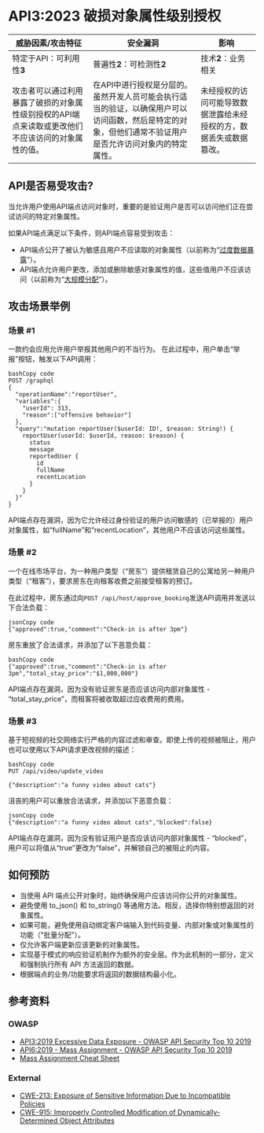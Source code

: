 # API3:2023 破损对象属性级别授权

| 威胁因素/攻击特征                                            | 安全漏洞                                                     | 影响                                                         |
| ------------------------------------------------------------ | ------------------------------------------------------------ | ------------------------------------------------------------ |
| 特定于API：可利用性**3**                                     | 普遍性**2**：可检测性**2**                                   | 技术**2**：业务相关                                          |
| 攻击者可以通过利用暴露了破损的对象属性级别授权的API端点来读取或更改他们不应该访问的对象属性的值。 | 在API中进行授权是分层的。虽然开发人员可能会执行适当的验证，以确保用户可以访问函数，然后是特定的对象，但他们通常不验证用户是否允许访问对象内的特定属性。 | 未经授权的访问可能导致数据泄露给未经授权的方，数据丢失或数据篡改。 |

## API是否易受攻击?

当允许用户使用API端点访问对象时，重要的是验证用户是否可以访问他们正在尝试访问的特定对象属性。

如果API端点满足以下条件，则API端点容易受到攻击：

- API端点公开了被认为敏感且用户不应读取的对象属性（以前称为“[过度数据暴露][1]”）。
- API端点允许用户更改，添加或删除敏感对象属性的值，这些值用户不应该访问（以前称为“[大规模分配][2]”）。

## 攻击场景举例

### 场景 #1

一款约会应用允许用户举报其他用户的不当行为。 在此过程中，用户单击“举报”按钮，触发以下API调用：

```
bashCopy code
POST /graphql
{
  "operationName":"reportUser",
  "variables":{
    "userId": 313,
    "reason":["offensive behavior"]
  },
  "query":"mutation reportUser($userId: ID!, $reason: String!) {
    reportUser(userId: $userId, reason: $reason) {
      status
      message
      reportedUser {
        id
        fullName
        recentLocation
      }
    }
  }"
}
```

API端点存在漏洞，因为它允许经过身份验证的用户访问敏感的（已举报的）用户对象属性，如“fullName”和“recentLocation”，其他用户不应该访问这些属性。

### 场景 #2

一个在线市场平台，为一种用户类型（“房东”）提供租赁自己的公寓给另一种用户类型（“租客”），要求房东在向租客收费之前接受租客的预订。

在此过程中，房东通过向`POST /api/host/approve_booking`发送API调用并发送以下合法负载：

```
jsonCopy code
{"approved":true,"comment":"Check-in is after 3pm"}
```

房东重放了合法请求，并添加了以下恶意负载：

```
bashCopy code
{"approved":true,"comment":"Check-in is after 3pm","total_stay_price":"$1,000,000"}
```

API端点存在漏洞，因为没有验证房东是否应该访问内部对象属性 - “total_stay_price”，而租客将被收取超过应收费用的费用。

### 场景 #3

基于短视频的社交网络实行严格的内容过滤和审查。即使上传的视频被阻止，用户也可以使用以下API请求更改视频的描述：

```
bashCopy code
PUT /api/video/update_video

{"description":"a funny video about cats"}
```

沮丧的用户可以重放合法请求，并添加以下恶意负载：

```
jsonCopy code
{"description":"a funny video about cats","blocked":false}
```

API端点存在漏洞，因为没有验证用户是否应该访问内部对象属性 - “blocked”，用户可以将值从“true”更改为“false”，并解锁自己的被阻止的内容。

## 如何预防

- 当使用 API 端点公开对象时，始终确保用户应该访问你公开的对象属性。
- 避免使用 to_json() 和 to_string() 等通用方法。相反，选择你特别想返回的对象属性。
- 如果可能，避免使用自动绑定客户端输入到代码变量、内部对象或对象属性的功能（"批量分配"）。
- 仅允许客户端更新应该更新的对象属性。
- 实现基于模式的响应验证机制作为额外的安全层。作为此机制的一部分，定义和强制执行所有 API 方法返回的数据。
- 根据端点的业务/功能要求将返回的数据结构最小化。

## 参考资料

### OWASP

* [API3:2019 Excessive Data Exposure - OWASP API Security Top 10 2019][1]
* [API6:2019 - Mass Assignment - OWASP API Security Top 10 2019][2]
* [Mass Assignment Cheat Sheet][3]

### External

* [CWE-213: Exposure of Sensitive Information Due to Incompatible Policies][4]
* [CWE-915: Improperly Controlled Modification of Dynamically-Determined Object Attributes][5]

[1]: https://github.com/OWASP/API-Security/blob/master/2019/en/src/0xa3-excessive-data-exposure.md
[2]: https://github.com/OWASP/API-Security/blob/master/2019/en/src/0xa6-mass-assignment.md
[3]: https://cheatsheetseries.owasp.org/cheatsheets/Mass_Assignment_Cheat_Sheet.html
[4]: https://cwe.mitre.org/data/definitions/213.html
[5]: https://cwe.mitre.org/data/definitions/915.html
